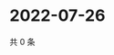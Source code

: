 # 2022-07-26

共 0 条

<!-- BEGIN WEIBO -->
<!-- 最后更新时间 Tue Jul 26 2022 13:38:44 GMT+0800 (China Standard Time) -->

<!-- END WEIBO -->
